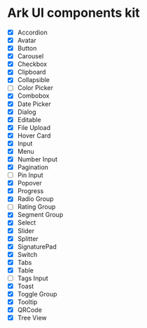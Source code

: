 # Ark UI components kit

- [x] Accordion
- [x] Avatar
- [x] Button
- [x] Carousel
- [x] Checkbox
- [x] Clipboard
- [x] Collapsible
- [ ] Color Picker
- [x] Combobox
- [x] Date Picker
- [x] Dialog
- [x] Editable
- [x] File Upload
- [x] Hover Card
- [x] Input
- [x] Menu
- [x] Number Input
- [x] Pagination
- [ ] Pin Input
- [x] Popover
- [x] Progress
- [x] Radio Group
- [ ] Rating Group
- [x] Segment Group
- [x] Select
- [x] Slider
- [x] Splitter
- [x] SignaturePad
- [x] Switch
- [x] Tabs
- [x] Table
- [ ] Tags Input
- [x] Toast
- [x] Toggle Group
- [x] Tooltip
- [x] QRCode
- [x] Tree View
